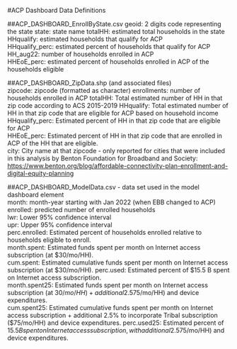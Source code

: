 #ACP Dashboard Data Definitions

##ACP_DASHBOARD_EnrollByState.csv 
  geoid: 2 digits code representing the state 
  state: state name 
  totalHH: estimated total households in the state  
  HHqualify: estimated households that qualify for ACP  
  HHqualify_perc: estimated percent of households that qualify for ACP  
  HH_aug22: number of households enrolled in ACP  
  HHEoE_perc: estimated percent of households enrolled in ACP of the households eligible  



##ACP_DASHBOARD_ZipData.shp (and associated files)  
	zipcode: zipcode (formatted as character) 
	enrollments: number of households enrolled in ACP 
	totalHH: Total estimated number of HH in that zip code according to ACS 2015-2019 
	HHqualify: Total estimated number of HH in that zip code that are eligible for ACP based on household income  
	HHqualify_perc: Estimated percent of HH in that zip code that are eligible for ACP  
	HHEoE_perc: Estimated percent of HH in that zip code that are enrolled in ACP of the HH that are eligible.  
	city: City name at that zipcode - only reported for cities that were included in this analysis by Benton Foundation for Broadband and Society: https://www.benton.org/blog/affordable-connectivity-plan-enrollment-and-digital-equity-planning 
	
	
##ACP_DASHBOARD_ModelData.csv - data set used in the model dashboard element  
  month: month-year starting with Jan 2022 (when EBB changed to ACP)  
  enrolled: predicted number of enrolled households   
  lwr: Lower 95% confidence interval  
  upr: Upper 95% confidence interval  
  perc.enrolled: Estimated percent of households enrolled relative to households eligible to enroll.  
  month.spent: Estimated funds spent per month on Internet access subscription (at $30/mo/HH).  
  cum.spent: Estimated cumulative funds spent per month on Internet access subscription (at $30/mo/HH). 
  perc.used: Estimated percent of $15.5 B spent on Internet access subscription.  
  month.spent25: Estimated funds spent per month on Internet access subscription (at $30/mo/HH) + additional 2.5% to incorporate Tribal subscription ($75/mo/HH) and device expenditures.  
  cum.spent25: Estimated cumulative funds spent per month on Internet access subscription + additional 2.5% to incorporate Tribal subscription ($75/mo/HH) and device expenditures. 
  perc.used25: Estimated percent of $15.5 B spent on Internet access subscription, with additional 2.5% to incorporate Tribal subscription ($75/mo/HH) and device expenditures.